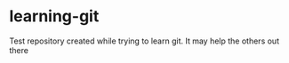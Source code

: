 learning-git
============

Test repository created while trying to learn git. It may help the others out there
